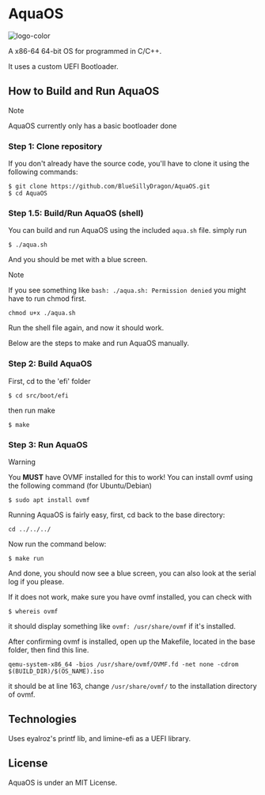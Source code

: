 # AquaOS
![logo-color](https://github.com/BlueSillyDragon/AquaOS/assets/137140267/6f4ebc66-f195-4c9b-aef8-98412433e9f4)

A x86-64 64-bit OS for programmed in C/C++.

It uses a custom UEFI Bootloader.

## How to Build and Run AquaOS

> [!NOTE]
> AquaOS currently only has a basic bootloader done

### Step 1: Clone repository

If you don't already have the source code, you'll have to clone it using the following commands:
```
$ git clone https://github.com/BlueSillyDragon/AquaOS.git
$ cd AquaOS
```
### Step 1.5: Build/Run AquaOS (shell)

You can build and run AquaOS using the included `aqua.sh` file.
simply run
```
$ ./aqua.sh
```
And you should be met with a blue screen.

> [!NOTE]
> If you see something like `bash: ./aqua.sh: Permission denied` you might have to run chmod first.
> ```
> chmod u+x ./aqua.sh
> ```
> Run the shell file again, and now it should work.

Below are the steps to make and run AquaOS manually.

### Step 2: Build AquaOS

First, cd to the 'efi' folder
```
$ cd src/boot/efi
```
then run make
```
$ make
```

### Step 3: Run AquaOS

> [!WARNING]
> You **MUST** have OVMF installed for this to work!
> You can install ovmf using the following command (for Ubuntu/Debian)
> ```
> $ sudo apt install ovmf
> ```

Running AquaOS is fairly easy, first, cd back to the base directory:
```
cd ../../../
```
Now run the command below:
```
$ make run
```

And done, you should now see a blue screen, you can also look at the serial log if you please.

If it does not work, make sure you have ovmf installed, you can check with
```
$ whereis ovmf
```
it should display something like `ovmf: /usr/share/ovmf` if it's installed.

After confirming ovmf is installed, open up the Makefile, located in the base folder, then find this line.
```
qemu-system-x86_64 -bios /usr/share/ovmf/OVMF.fd -net none -cdrom $(BUILD_DIR)/$(OS_NAME).iso
```
it should be at line 163, change `/usr/share/ovmf/` to the installation directory of ovmf.

## Technologies
Uses eyalroz's printf lib, and limine-efi as a UEFI library.

## License
AquaOS is under an MIT License.
